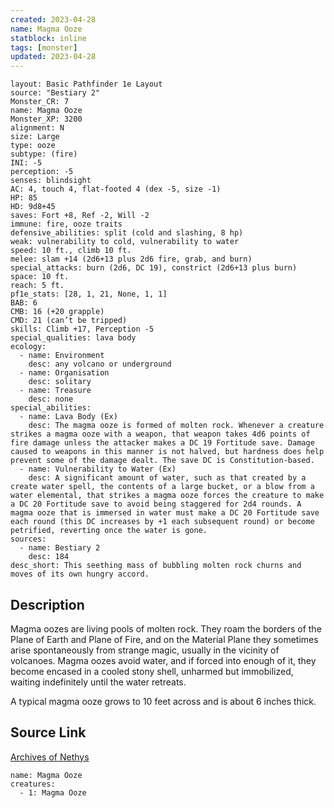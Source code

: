 ```yaml
---
created: 2023-04-28
name: Magma Ooze
statblock: inline
tags: [monster]
updated: 2023-04-28
---
```

```statblock
layout: Basic Pathfinder 1e Layout
source: "Bestiary 2"
Monster_CR: 7
name: Magma Ooze
Monster_XP: 3200
alignment: N
size: Large
type: ooze
subtype: (fire)
INI: -5
perception: -5
senses: blindsight
AC: 4, touch 4, flat-footed 4 (dex -5, size -1)
HP: 85
HD: 9d8+45
saves: Fort +8, Ref -2, Will -2
immune: fire, ooze traits
defensive_abilities: split (cold and slashing, 8 hp)
weak: vulnerability to cold, vulnerability to water
speed: 10 ft., climb 10 ft.
melee: slam +14 (2d6+13 plus 2d6 fire, grab, and burn)
special_attacks: burn (2d6, DC 19), constrict (2d6+13 plus burn)
space: 10 ft.
reach: 5 ft.
pf1e_stats: [28, 1, 21, None, 1, 1]
BAB: 6
CMB: 16 (+20 grapple)
CMD: 21 (can’t be tripped)
skills: Climb +17, Perception -5
special_qualities: lava body
ecology:
  - name: Environment
    desc: any volcano or underground
  - name: Organisation
    desc: solitary
  - name: Treasure
    desc: none
special_abilities:
  - name: Lava Body (Ex)
    desc: The magma ooze is formed of molten rock. Whenever a creature strikes a magma ooze with a weapon, that weapon takes 4d6 points of fire damage unless the attacker makes a DC 19 Fortitude save. Damage caused to weapons in this manner is not halved, but hardness does help prevent some of the damage dealt. The save DC is Constitution-based.
  - name: Vulnerability to Water (Ex)
    desc: A significant amount of water, such as that created by a create water spell, the contents of a large bucket, or a blow from a water elemental, that strikes a magma ooze forces the creature to make a DC 20 Fortitude save to avoid being staggered for 2d4 rounds. A magma ooze that is immersed in water must make a DC 20 Fortitude save each round (this DC increases by +1 each subsequent round) or become petrified, reverting once the water is gone.
sources:
  - name: Bestiary 2
    desc: 184
desc_short: This seething mass of bubbling molten rock churns and moves of its own hungry accord.
```
## Description
Magma oozes are living pools of molten rock. They roam the borders of the Plane of Earth and Plane of Fire, and on the Material Plane they sometimes arise spontaneously from strange magic, usually in the vicinity of volcanoes. Magma oozes avoid water, and if forced into enough of it, they become encased in a cooled stony shell, unharmed but immobilized, waiting indefinitely until the water retreats.

A typical magma ooze grows to 10 feet across and is about 6 inches thick.
## Source Link
[Archives of Nethys](https://aonprd.com/MonsterDisplay.aspx?ItemName=Magma%20Ooze)
```encounter-table
name: Magma Ooze
creatures:
  - 1: Magma Ooze
```
